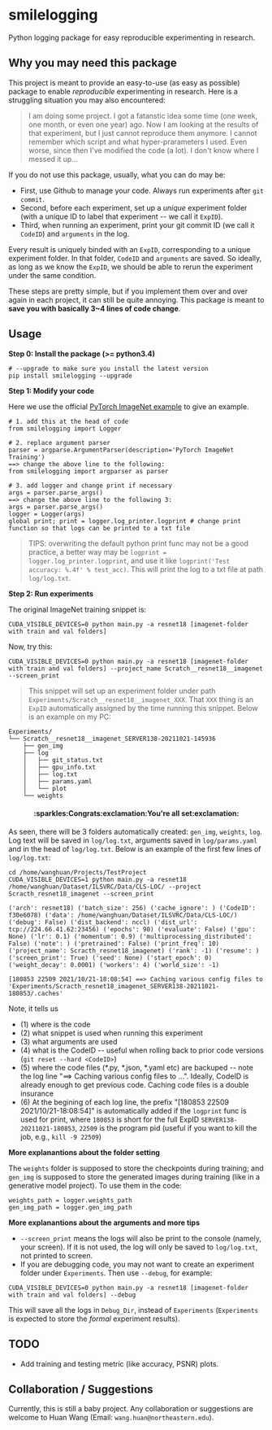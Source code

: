 # smilelogging
Python logging package for easy reproducible experimenting in research.


## Why you may need this package
This project is meant to provide an easy-to-use (as easy as possible) package to enable *reproducible* experimenting in research. Here is a struggling situation you may also encountered:
> I am doing some project. I got a fatanstic idea some time (one week, one month, or even one year) ago. Now I am looking at the results of that experiment, but I just cannot reproduce them anymore. I cannot remember which script and what hyper-prarameters I used. Even worse, since then I've modified the code (a lot). I don't know where I messed it up...

If you do not use this package, usually, what you can do may be:
- First, use Github to manage your code. Always run experiments after `git commit`. 
- Second, before each experiment, set up a *unique* experiment folder (with a unique ID to label that experiment -- we call it `ExpID`). 
- Third, when running an experiment, print your git commit ID (we call it `CodeID`) and `arguments` in the log.

Every result is uniquely binded with an `ExpID`, corresponding to a unique experiment folder. In that folder, `CodeID` and `arguments` are saved. So ideally, as long as we know the `ExpID`, we should be able to rerun the experiment under the same condition.

These steps are pretty simple, but if you implement them over and over again in each project, it can still be quite annoying. This package is meant to **save you with basically 3~4 lines of code change**.


## Usage

**Step 0: Install the package (>= python3.4)**
```
# --upgrade to make sure you install the latest version
pip install smilelogging --upgrade
```

**Step 1: Modify your code**

Here we use the official [PyTorch ImageNet example](https://github.com/pytorch/examples/blob/master/imagenet/main.py) to give an example.

```
# 1. add this at the head of code
from smilelogging import Logger 

# 2. replace argument parser
parser = argparse.ArgumentParser(description='PyTorch ImageNet Training')  
==> change the above line to the following:
from smilelogging import argparser as parser

# 3. add logger and change print if necessary
args = parser.parse_args()
==> change the above line to the following 3:
args = parser.parse_args()
logger = Logger(args)
global print; print = logger.log_printer.logprint # change print function so that logs can be printed to a txt file
```
> TIPS: overwriting the default python print func may not be a good practice, a better way may be `logprint = logger.log_printer.logprint`, and use it like `logprint('Test accuracy: %.4f' % test_acc)`. This will print the log to a txt file at path `log/log.txt`.

**Step 2: Run experiments**

The original ImageNet training snippet is:
```
CUDA_VISIBLE_DEVICES=0 python main.py -a resnet18 [imagenet-folder with train and val folders]
```

Now, try this:
```
CUDA_VISIBLE_DEVICES=0 python main.py -a resnet18 [imagenet-folder with train and val folders] --project_name Scratch__resnet18__imagenet --screen_print
```
> This snippet will set up an experiment folder under path `Experiments/Scratch__resnet18__imagenet_XXX`. That `XXX` thing is an `ExpID` automatically assigned by the time running this snippet. Below is an example on my PC:
```
Experiments/
└── Scratch__resnet18__imagenet_SERVER138-20211021-145936
    ├── gen_img
    ├── log
    │   ├── git_status.txt
    │   ├── gpu_info.txt
    │   ├── log.txt
    │   ├── params.yaml
    │   └── plot
    └── weights
```
<h4 align="center">:sparkles:Congrats:exclamation:You're all set:exclamation:</h4>


As seen, there will be 3 folders automatically created: `gen_img`, `weights`, `log`. Log text will be saved in `log/log.txt`, arguments saved in `log/params.yaml` and in the head of `log/log.txt`. Below is an example of the first few lines of `log/log.txt`:
``` 
cd /home/wanghuan/Projects/TestProject
CUDA_VISIBLE_DEVICES=1 python main.py -a resnet18 /home/wanghuan/Dataset/ILSVRC/Data/CLS-LOC/ --project Scracth_resnet18_imagenet --screen_print

('arch': resnet18) ('batch_size': 256) ('cache_ignore': ) ('CodeID': f30e6078) ('data': /home/wanghuan/Dataset/ILSVRC/Data/CLS-LOC/) ('debug': False) ('dist_backend': nccl) ('dist_url': tcp://224.66.41.62:23456) ('epochs': 90) ('evaluate': False) ('gpu': None) ('lr': 0.1) ('momentum': 0.9) ('multiprocessing_distributed': False) ('note': ) ('pretrained': False) ('print_freq': 10) ('project_name': Scracth_resnet18_imagenet) ('rank': -1) ('resume': ) ('screen_print': True) ('seed': None) ('start_epoch': 0) ('weight_decay': 0.0001) ('workers': 4) ('world_size': -1)

[180853 22509 2021/10/21-18:08:54] ==> Caching various config files to 'Experiments/Scracth_resnet18_imagenet_SERVER138-20211021-180853/.caches'
```
Note, it tells us 
- (1) where is the code
- (2) what snippet is used when running this experiment
- (3) what arguments are used
- (4) what is the CodeID -- useful when rolling back to prior code versions (`git reset --hard <CodeID>`)
- (5) where the code files (*.py, *.json, *.yaml etc) are backuped -- note the log line "==> Caching various config files to ...". Ideally, CodeID is already enough to get previous code. Caching code files is a double insurance
- (6) At the begining of each log line, the prefix "[180853 22509 2021/10/21-18:08:54]" is automatically added if the `logprint` func is used for print, where `180853` is short for the full ExpID `SERVER138-20211021-180853`, `22509` is the program pid (useful if you want to kill the job, e.g., `kill -9 22509`)


**More explanantions about the folder setting**

The `weights` folder is supposed to store the checkpoints during training; and `gen_img` is supposed to store the generated images during training (like in a generative model project). To use them in the code:
```
weights_path = logger.weights_path
gen_img_path = logger.gen_img_path
```


**More explanantions about the arguments and more tips**
- `--screen_print` means the logs will also be print to the console (namely, your screen). If it is not used, the log will only be saved to `log/log.txt`, not printed to screen. 
- If you are debugging code, you may not want to create an experiment folder under `Experiments`. Then use `--debug`, for example:
```
CUDA_VISIBLE_DEVICES=0 python main.py -a resnet18 [imagenet-folder with train and val folders] --debug
```
This will save all the logs in `Debug_Dir`, instead of `Experiments` (`Experiments` is expected to store the *formal* experiment results).



## TODO
- Add training and testing metric (like accuracy, PSNR) plots.



## Collaboration / Suggestions
Currently, this is still a baby project. Any collaboration or suggestions are welcome to Huan Wang (Email: `wang.huan@northeastern.edu`).



